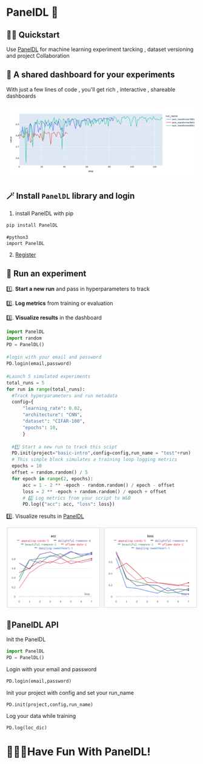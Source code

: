 # PanelDL 🚀



## 🏃‍♀️ Quickstart

Use [PanelDL](http://paneldl.zidea.site) for machine learning experiment tarcking , dataset versioning and project Collaboration



## 🤩 A shared dashboard for your experiments

With just a few lines of code , you'll get rich , interactive , shareable dashboards

<img src="./Image/image-20220214214838205.png" alt="Patch_many" style="zoom: 100%;" />

## 🪄 Install `PanelDL` library and login

1. install PanelDL with pip

```shell
pip install PanelDL

#python3
import PanelDL
```



2. [Register](http://paneldl.zidea.site/register/) 



## 👟 Run an experiment

1️⃣. **Start a new run** and pass in hyperparameters to track

2️⃣. **Log metrics** from training or evaluation

3️⃣. **Visualize results** in the dashboard



```python
import PanelDL
import random
PD = PanelDL()

#login with your email and password
PD.login(email,password)

#Launch 5 simulated experiments
total_runs = 5
for run in range(total_runs):
  #Track hyperparameters and run metadata
  config={
      "learning_rate": 0.02,
      "architecture": "CNN",
      "dataset": "CIFAR-100",
      "epochs": 10,
      }
  
  #1️⃣ Start a new run to track this scipt
  PD.init(project="basic-intro",config=config,run_name = "test"+run)
  # This simple block simulates a training loop logging metrics
  epochs = 10
  offset = random.random() / 5
  for epoch in range(2, epochs):
      acc = 1 - 2 ** -epoch - random.random() / epoch - offset
      loss = 2 ** -epoch + random.random() / epoch + offset
      # 2️⃣ Log metrics from your script to W&B
      PD.log({"acc": acc, "loss": loss})

```



3️⃣. Visualize results in [PanelDL](http://paneldl.zidea.site)



<img src="./image/image-20220214220143307.png" alt="Patch_many" style="zoom: 50%;" />





## 🔑PanelDL API 

Init the PanelDL

```python
import PanelDL
PD = PanelDL()
```



Login with your email and password

```python
PD.login(email,password)
```



Init your project with config and set your run_name

```
PD.init(project,config,run_name)
```



Log your data while training

```
PD.log(loc_dic)
```





# 🥳🥳🥳Have Fun With PanelDL!
